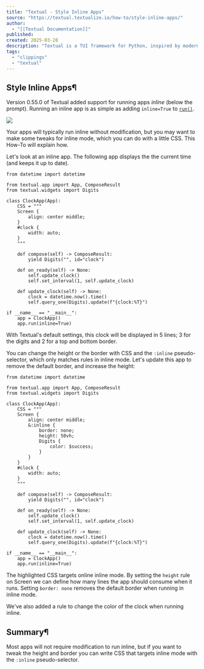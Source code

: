 ```yaml
---
title: "Textual - Style Inline Apps"
source: "https://textual.textualize.io/how-to/style-inline-apps/"
author:
  - "[[Textual Documentation]]"
published:
created: 2025-03-28
description: "Textual is a TUI framework for Python, inspired by modern web development."
tags:
  - "clippings"
  - "textual"
---
```

## Style Inline Apps¶

Version 0.55.0 of Textual added support for running apps *inline* (below the prompt). Running an inline app is as simple as adding `inline=True` to [`run()`](https://textual.textualize.io/api/app/#textual.app.App.run " run").

![](https://www.youtube.com/watch?v=dxAf3vDr4aQ)

Your apps will typically run inline without modification, but you may want to make some tweaks for inline mode, which you can do with a little CSS. This How-To will explain how.

Let's look at an inline app. The following app displays the the current time (and keeps it up to date).

```
from datetime import datetime

from textual.app import App, ComposeResult
from textual.widgets import Digits

class ClockApp(App):
    CSS = """
    Screen {
        align: center middle;
    }
    #clock {
        width: auto;
    }
    """

    def compose(self) -> ComposeResult:
        yield Digits("", id="clock")

    def on_ready(self) -> None:
        self.update_clock()
        self.set_interval(1, self.update_clock)

    def update_clock(self) -> None:
        clock = datetime.now().time()
        self.query_one(Digits).update(f"{clock:%T}")

if __name__ == "__main__":
    app = ClockApp()
    app.run(inline=True)
```

With Textual's default settings, this clock will be displayed in 5 lines; 3 for the digits and 2 for a top and bottom border.

You can change the height or the border with CSS and the `:inline` pseudo-selector, which only matches rules in inline mode. Let's update this app to remove the default border, and increase the height:

```
from datetime import datetime

from textual.app import App, ComposeResult
from textual.widgets import Digits

class ClockApp(App):
    CSS = """
    Screen {
        align: center middle;
        &:inline {
            border: none;
            height: 50vh;
            Digits {
                color: $success;
            }
        }
    }
    #clock {
        width: auto;
    }
    """

    def compose(self) -> ComposeResult:
        yield Digits("", id="clock")

    def on_ready(self) -> None:
        self.update_clock()
        self.set_interval(1, self.update_clock)

    def update_clock(self) -> None:
        clock = datetime.now().time()
        self.query_one(Digits).update(f"{clock:%T}")

if __name__ == "__main__":
    app = ClockApp()
    app.run(inline=True)
```

The highlighted CSS targets online inline mode. By setting the `height` rule on Screen we can define how many lines the app should consume when it runs. Setting `border: none` removes the default border when running in inline mode.

We've also added a rule to change the color of the clock when running inline.

## Summary¶

Most apps will not require modification to run inline, but if you want to tweak the height and border you can write CSS that targets inline mode with the `:inline` pseudo-selector.